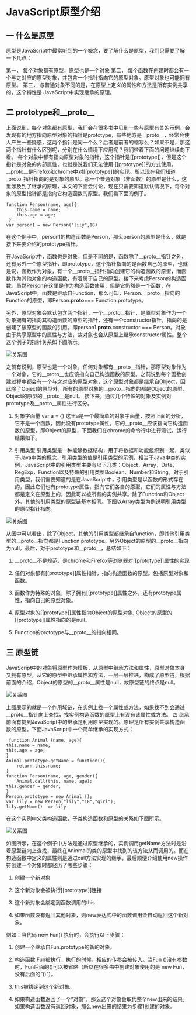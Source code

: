 # JavaScript原型介绍

## 一 什么是原型

原型是JavaScript中最常听到的一个概念，要了解什么是原型，我们只需要了解一下几点：

第一，	每个对象都有原型，原型也是一个对象
第二，	每个函数在创建时都会有一个与之对应的原型对象，并包含一个指针指向它的原型对象。原型对象也可能拥有原型。
第三，	与普通对象不同的是，在原型上定义的属性和方法是所有实例共享的，这个特性是 JavaScript中实现继承的原理。

## 二 prototype和__proto__

上面说到，每个对象都有原型，我们会在很多书中见到一些与原型有关的示例，会发现有的地方指向原型对象的指针是prototype，有些地方是__proto__，经常会使人产生一些疑惑，这两个指针是同一个么？后者是前者的缩写么？如果不是，那这两个指针有什么区别呢，分别在什么情境下应用呢？我们带着下面的问题继续向下看。
每个对象中都有指向原型对象的指针，这个指针是[[prototype]]，但是这个指针是对象的内部属性，也就是说我们无法使用.[[prototype]]的方式使用。__proto__是Firefox和chrome中对[[prototype]]的实现。所以现在我们知道_proto_指针指向的是对象的原型。那一个普通对象（非函数）的原型是什么，这里涉及到了继承的原理，本文的下面会讨论，现在只需要知道默认情况下，每个对象的原型指针都是指向它构造函数的原型。我们看下面的例子。

    function Person(name, age){
        this.name = name;
        this.age = age;
     }
    var person1 = new Person("lily",18)
    
在这个例子中，person1的构造函数是Person，那么person的原型是什么，就是接下来要介绍的prototype指针。

在JavaScript中，函数也是对象，但是不同的是，函数除了__proto__指针之外，还有另外一个原型指针，即prototype，这个指针指向的是函数自己的原型，也就是说，函数作为对象，有一个__proto__指针指向创建它的构造函数的原型，而函数作为其他对象的构造函数，有着属于自己的原型。接下来考虑Person的构造函数。虽然Person在这里是作为构造函数使用，但是它仍然是一个函数，在JavaScript中，函数是继承自Function，那么可知，Person.__proto__指向的Function的原型，即Person.__proto__=== Function.prototype。

另外，原型对象会默认包含两个指针，一个__proto__指针，是原型对象作为一个对象拥有的指向其构造函数的原型的指针，还有一个constructor指针，指向的是创建了该原型的函数的引用。即person1.__proto__.constructor === Person。对象由于共享原型中的属性与方法，故对象也会从原型上继承constructor属性。整个这个例子的指针关系如下图所示。

 ![关系图](https://github.com/shly/notes/blob/master/JavaScript/shiyitu1.jpg)
 
之前有说到，原型也是一个对象，任何对象都有__proto__指针，那原型对象作为一个对象，它的__proto__也应该指向自己构造函数的原型。之前说到每个函数创建过程中都会有一个与之对应的原型对象，这个原型对象都是继承自Object，因此除了Object的原型外，所有的原型对象的__proto__指向的都是Object的原型，Object的原型的__proto__是null。
接下来，通过几个特殊的对象及实例对prototype及__proto__属性进行区分。
1.	对象字面量
var a = {}
这里a是一个最简单的对象字面量，按照上面的分析，它不是一个函数，因此没有prototype属性，它的__proto__应该指向它构造函数的原型，即Object的原型，下面我们在chrome的命令行中进行测试。运行结果如下。
 
2.	引用类型
引用类型是一种能够数据结构，用于将数据和功能组织到一起，类似于Java中类的概念，引用类型的值是引用类型的示例，相当于Java中类的实例。JavaScript中的引用类型主要有以下几类：Object，Array，Date，RegExp，Function以及特殊的引用类型Boolean、Number和String。对于引用类型，我们需要知道的是在JavaScript中，引用类型是以函数的形式存在的，因此它们也有prototype属性，指向它们各自的原型，它们的属性与方法都是定义在原型上的，因此可以被所有的实例共享。除了Function和Object外，其他的引用类型的原型链基本相同。下图以Array类型为例说明引用类型的原型指针指向。

  ![关系图](https://github.com/shly/notes/blob/master/JavaScript/shiyitu2.jpg)
   
从图中可以看出，除了Object，其他的引用类型都继承自function，即其他引用类型的__proto__指向都是Function.prototype。另外Object的原型的__proto__指向为null。最后，对于prototype和__proto__，总结如下：

1.	__proto__不是规范，是chrome和Firefox等浏览器对[[prototype]]属性的实现

2.	任何对象都有[[prototype]]属性指针，指向构造函数的原型。包括原型对象和函数。

3.	函数作为特殊的对象，除了拥有[[prototype]]属性之外，还有prototype属性，指向自己的原型对象。

4.	原型对象的[[prototype]]属性指向Object的原型对象, Object的原型的[[prototype]]属性指向的是null。

5.	Function的prototype与__proto__的指向相同。

## 三 原型链

JavaScript中的对象将原型作为模板，从原型中继承方法和属性，原型对象本身又拥有原型，从它的原型中继承属性和方法，一层一层推进，构成了原型链，根据前面的介绍，Object的原型的__proto__属性是null，故原型链的终点是null。

 ![关系图](https://github.com/shly/notes/blob/master/JavaScript/shiyitu3.jpg)
    
上图展示的就是一个作用域链，在实例上找一个属性或方法，如果找不到会通过__proto__指针向上查找，找实例构造函数的原型上有没有该属性或方法。
四 继承
前面有提到JavaScript中的继承是利用原型实现的。原理是所有实例共享构造函数的原型。下面JavaScript中一个简单继承的实现方式：

     function Animal (name, age){
    this.name = name;
    this.age = age;
    }
    Animal.prototype.getName = function(){
        return this.name;
    }
    function Person(name, age, gender){
        Animal.call(this, name, age);
    this.gender = gender;
    }
    Person.prototype = new Animal ();
    var lily = new Person("lily","18","girl");
    lily.getName()  => lily
    
在这个实例中父类构造函数，子类构造函数和原型的关系如下图所示。

![关系图](https://github.com/shly/notes/blob/master/JavaScript/shiyitu4.jpg)
  
如图所示，在这个例子中方法是通过原型继承的，实例调用getName方法时是沿着原型链向上查找，最终在Aninmal的类的原型中找到的该方法从而调用的。而在构造函数中定义的属性则是通过call方法实现的继承，最后顺便介绍使用new操作符创建一个对象时都经历了哪些步骤：

1.	创建一个新对象

2.	这个新对象会被执行[[prototype]]连接

3.	这个新对象会绑定到函数调用的this

4.	如果函数没有返回其他对象，则new表达式中的函数调用会自动返回这个新对象。

例如：当代码 new Fun() 执行时，会执行以下步骤：

1.	创建一个继承自Fun.prototype的新的对象。

2.	构造函数 Fun被执行，执行的时候，相应的传参会被传入。当Fun ()没有参数时，Fun后面的()可以被省略（所以在很多书中创建对象使用的是 new Fun，没有后面的“()”）。

3.	this被绑定到这个新对象。

4.	如果构造函数返回了一个“对象”，那么这个对象会取代整个new出来的结果。如果构造函数没有返回对象，那么new出来的结果为步骤1创建的对象。

